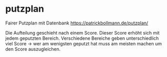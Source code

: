 # putzplan
Fairer Putzplan mit Datenbank
https://patrickbollmann.de/putzplan/

Die Aufteilung geschieht nach einem Score. Dieser Score erhöht sich mit jedem geputzten Bereich. Verschiedene Bereiche geben unterschiedlich viel Score -> wer am wenigsten geputzt hat muss am meisten machen um den Score auszugleichen.
